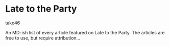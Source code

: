 # Late to the Party

take46

An MD-ish list of every article featured on Late to the Party. The articles are free to use, but require attribution...

